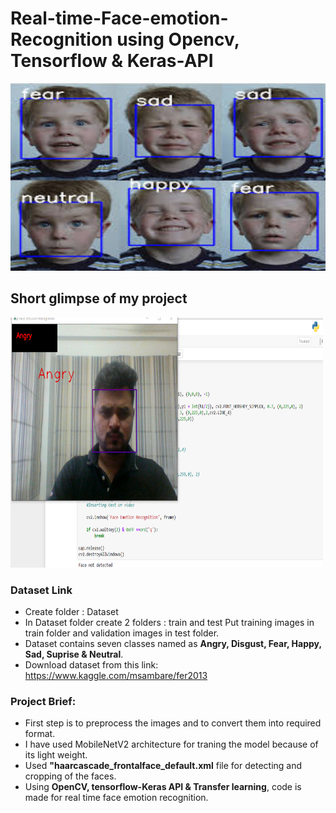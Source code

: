 # Real-time-Face-emotion-Recognition using Opencv, Tensorflow & Keras-API

<img src="https://github.com/vishvpatel-97/Real-time-Face-emotion-Recognition/blob/main/Image.jpg" width=600, height=300>

## Short glimpse of my project

<img src="https://github.com/vishvpatel-97/Real-time-Face-emotion-Recognition/blob/main/Demo.PNG" width=500, height=400>

### Dataset Link

- Create folder : Dataset
- In Dataset folder create 2 folders : train and test Put training images in train folder and validation images in test folder.
- Dataset contains seven classes named as **Angry, Disgust, Fear, Happy, Sad, Suprise & Neutral**.
- Download dataset from this link: https://www.kaggle.com/msambare/fer2013

### Project Brief:

- First step is to preprocess the images and to convert them into required format.
- I have used MobileNetV2 architecture for traning the model because of its light weight.
- Used **"haarcascade_frontalface_default.xml** file for detecting and cropping of the faces. 
- Using **OpenCV, tensorflow-Keras API & Transfer learning**, code is made for real time face emotion recognition.

